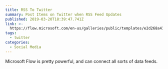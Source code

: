 ```yaml
---
title: RSS To Twitter
summary: Post Items on Twitter when RSS Feed Updates
published: 2019-03-20T18:39:47.741Z
link: >-
  https://flow.microsoft.com/en-us/galleries/public/templates/e2d268a41a0f4ba7bb3b72296434f30f/rss-feed-news-to-twitter/
tags:
  - twitter
categories:
  - Social Media
---
```

Microsoft Flow is pretty powerful, and can connect all sorts of data feeds.
